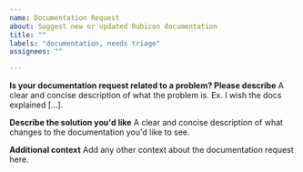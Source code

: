 ```yaml
---
name: Documentation Request
about: Suggest new or updated Rubicon documentation
title: ""
labels: "documentation, needs triage"
assignees: ""

---
```


**Is your documentation request related to a problem? Please describe**
A clear and concise description of what the problem is. Ex. I wish the docs explained [...].

**Describe the solution you'd like**
A clear and concise description of what changes to the documentation you'd like to see.

**Additional context**
Add any other context about the documentation request here.
